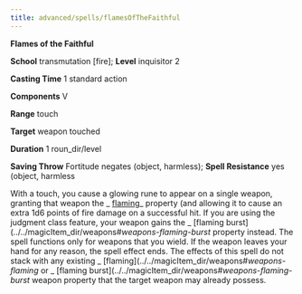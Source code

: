 ```yaml
---
title: advanced/spells/flamesOfTheFaithful
---
```

 **Flames of the Faithful**

**School** transmutation [fire]; **Level** inquisitor 2

**Casting Time** 1 standard action

**Components** V

**Range** touch

**Target** weapon touched

**Duration** 1 roun_dir/level

**Saving Throw** Fortitude negates (object, harmless); **Spell Resistance** yes (object, harmless

With a touch, you cause a glowing rune to appear on a single weapon, granting that weapon the _ [flaming](../../magicItem_dir/weapons#_weapons-flaming)_ property (and allowing it to cause an extra 1d6 points of fire damage on a successful hit. If you are using the judgment class feature, your weapon gains the _ [flaming burst](../../magicItem_dir/weapons#_weapons-flaming-burst_ property instead. The spell functions only for weapons that you wield. If the weapon leaves your hand for any reason, the spell effect ends. The effects of this spell do not stack with any existing _ [flaming](../../magicItem_dir/weapons#_weapons-flaming_ or _ [flaming burst](../../magicItem_dir/weapons#_weapons-flaming-burst_ weapon property that the target weapon may already possess.

